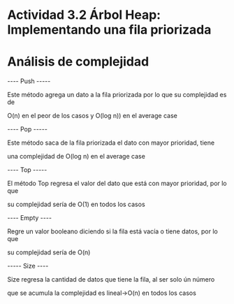 # Actividad 3.2 Árbol Heap: Implementando una fila priorizada
# Análisis de complejidad

---- Push -----

Este método agrega un dato a la fila priorizada por lo que su complejidad es de 

O(n) en el peor de los casos y O(log n)) en el average case

---- Pop -----

Este método saca de la fila priorizada el dato con mayor prioridad, tiene 

una complejidad de O(log n) en el average case

---- Top -----

El método Top regresa el valor del dato que está con mayor prioridad, por lo que 

su complejidad sería de O(1) en todos los casos

---- Empty ---- 

Regre un valor booleano diciendo si la fila está vacía o tiene datos, por lo que

su complejidad sería de O(n)

----- Size ----

Size regresa la cantidad de datos que tiene la fila, al ser solo ún número

que se acumula la complejidad es lineal->O(n) en todos los casos 
